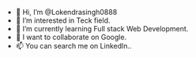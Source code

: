 - 👋 Hi, I’m @Lokendrasingh0888
- 👀 I’m interested in Teck field.
- 🌱 I’m currently learning Full stack Web Development.
- 💞️ I want  to collaborate on Google.
- 📫 You can search me on Linkedln..

<!---
Lokendrasingh0888/Lokendrasingh0888 is a ✨ special ✨ repository because its `README.md` (this file) appears on your GitHub profile.
You can click the Preview link to take a look at your changes.
--->
